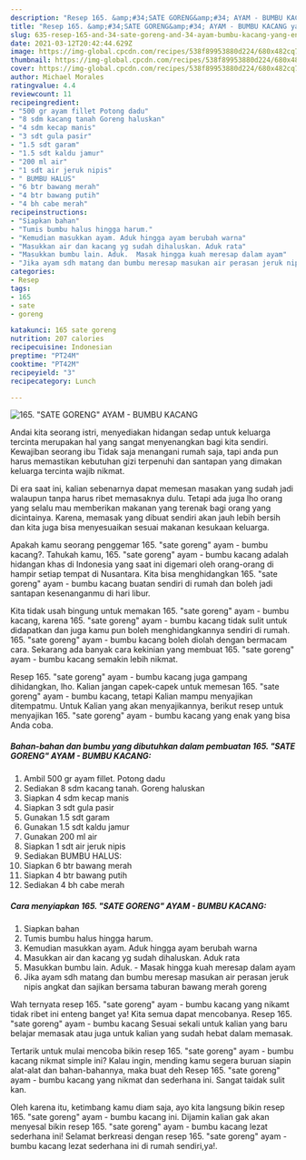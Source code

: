 ```yaml
---
description: "Resep 165. &amp;#34;SATE GORENG&amp;#34; AYAM - BUMBU KACANG yang enak dan Mudah Dibuat"
title: "Resep 165. &amp;#34;SATE GORENG&amp;#34; AYAM - BUMBU KACANG yang enak dan Mudah Dibuat"
slug: 635-resep-165-and-34-sate-goreng-and-34-ayam-bumbu-kacang-yang-enak-dan-mudah-dibuat
date: 2021-03-12T20:42:44.629Z
image: https://img-global.cpcdn.com/recipes/538f89953880d224/680x482cq70/165-sate-goreng-ayam-bumbu-kacang-foto-resep-utama.jpg
thumbnail: https://img-global.cpcdn.com/recipes/538f89953880d224/680x482cq70/165-sate-goreng-ayam-bumbu-kacang-foto-resep-utama.jpg
cover: https://img-global.cpcdn.com/recipes/538f89953880d224/680x482cq70/165-sate-goreng-ayam-bumbu-kacang-foto-resep-utama.jpg
author: Michael Morales
ratingvalue: 4.4
reviewcount: 11
recipeingredient:
- "500 gr ayam fillet Potong dadu"
- "8 sdm kacang tanah Goreng haluskan"
- "4 sdm kecap manis"
- "3 sdt gula pasir"
- "1.5 sdt garam"
- "1.5 sdt kaldu jamur"
- "200 ml air"
- "1 sdt air jeruk nipis"
- " BUMBU HALUS"
- "6 btr bawang merah"
- "4 btr bawang putih"
- "4 bh cabe merah"
recipeinstructions:
- "Siapkan bahan"
- "Tumis bumbu halus hingga harum."
- "Kemudian masukkan ayam. Aduk hingga ayam berubah warna"
- "Masukkan air dan kacang yg sudah dihaluskan. Aduk rata"
- "Masukkan bumbu lain. Aduk.  Masak hingga kuah meresap dalam ayam"
- "Jika ayam sdh matang dan bumbu meresap masukan air perasan jeruk nipis angkat dan sajikan bersama taburan bawang merah goreng"
categories:
- Resep
tags:
- 165
- sate
- goreng

katakunci: 165 sate goreng 
nutrition: 207 calories
recipecuisine: Indonesian
preptime: "PT24M"
cooktime: "PT42M"
recipeyield: "3"
recipecategory: Lunch

---
```



![165. &#34;SATE GORENG&#34; AYAM - BUMBU KACANG](https://img-global.cpcdn.com/recipes/538f89953880d224/680x482cq70/165-sate-goreng-ayam-bumbu-kacang-foto-resep-utama.jpg)

Andai kita seorang istri, menyediakan hidangan sedap untuk keluarga tercinta merupakan hal yang sangat menyenangkan bagi kita sendiri. Kewajiban seorang ibu Tidak saja menangani rumah saja, tapi anda pun harus memastikan kebutuhan gizi terpenuhi dan santapan yang dimakan keluarga tercinta wajib nikmat.

Di era  saat ini, kalian sebenarnya dapat memesan masakan yang sudah jadi walaupun tanpa harus ribet memasaknya dulu. Tetapi ada juga lho orang yang selalu mau memberikan makanan yang terenak bagi orang yang dicintainya. Karena, memasak yang dibuat sendiri akan jauh lebih bersih dan kita juga bisa menyesuaikan sesuai makanan kesukaan keluarga. 



Apakah kamu seorang penggemar 165. &#34;sate goreng&#34; ayam - bumbu kacang?. Tahukah kamu, 165. &#34;sate goreng&#34; ayam - bumbu kacang adalah hidangan khas di Indonesia yang saat ini digemari oleh orang-orang di hampir setiap tempat di Nusantara. Kita bisa menghidangkan 165. &#34;sate goreng&#34; ayam - bumbu kacang buatan sendiri di rumah dan boleh jadi santapan kesenanganmu di hari libur.

Kita tidak usah bingung untuk memakan 165. &#34;sate goreng&#34; ayam - bumbu kacang, karena 165. &#34;sate goreng&#34; ayam - bumbu kacang tidak sulit untuk didapatkan dan juga kamu pun boleh menghidangkannya sendiri di rumah. 165. &#34;sate goreng&#34; ayam - bumbu kacang boleh diolah dengan bermacam cara. Sekarang ada banyak cara kekinian yang membuat 165. &#34;sate goreng&#34; ayam - bumbu kacang semakin lebih nikmat.

Resep 165. &#34;sate goreng&#34; ayam - bumbu kacang juga gampang dihidangkan, lho. Kalian jangan capek-capek untuk memesan 165. &#34;sate goreng&#34; ayam - bumbu kacang, tetapi Kalian mampu menyajikan ditempatmu. Untuk Kalian yang akan menyajikannya, berikut resep untuk menyajikan 165. &#34;sate goreng&#34; ayam - bumbu kacang yang enak yang bisa Anda coba.

<!--inarticleads1-->

##### Bahan-bahan dan bumbu yang dibutuhkan dalam pembuatan 165. &#34;SATE GORENG&#34; AYAM - BUMBU KACANG:

1. Ambil 500 gr ayam fillet. Potong dadu
1. Sediakan 8 sdm kacang tanah. Goreng haluskan
1. Siapkan 4 sdm kecap manis
1. Siapkan 3 sdt gula pasir
1. Gunakan 1.5 sdt garam
1. Gunakan 1.5 sdt kaldu jamur
1. Gunakan 200 ml air
1. Siapkan 1 sdt air jeruk nipis
1. Sediakan  BUMBU HALUS:
1. Siapkan 6 btr bawang merah
1. Siapkan 4 btr bawang putih
1. Sediakan 4 bh cabe merah




<!--inarticleads2-->

##### Cara menyiapkan 165. &#34;SATE GORENG&#34; AYAM - BUMBU KACANG:

1. Siapkan bahan
1. Tumis bumbu halus hingga harum.
1. Kemudian masukkan ayam. Aduk hingga ayam berubah warna
1. Masukkan air dan kacang yg sudah dihaluskan. Aduk rata
1. Masukkan bumbu lain. Aduk.  - Masak hingga kuah meresap dalam ayam
1. Jika ayam sdh matang dan bumbu meresap masukan air perasan jeruk nipis angkat dan sajikan bersama taburan bawang merah goreng




Wah ternyata resep 165. &#34;sate goreng&#34; ayam - bumbu kacang yang nikamt tidak ribet ini enteng banget ya! Kita semua dapat mencobanya. Resep 165. &#34;sate goreng&#34; ayam - bumbu kacang Sesuai sekali untuk kalian yang baru belajar memasak atau juga untuk kalian yang sudah hebat dalam memasak.

Tertarik untuk mulai mencoba bikin resep 165. &#34;sate goreng&#34; ayam - bumbu kacang nikmat simple ini? Kalau ingin, mending kamu segera buruan siapin alat-alat dan bahan-bahannya, maka buat deh Resep 165. &#34;sate goreng&#34; ayam - bumbu kacang yang nikmat dan sederhana ini. Sangat taidak sulit kan. 

Oleh karena itu, ketimbang kamu diam saja, ayo kita langsung bikin resep 165. &#34;sate goreng&#34; ayam - bumbu kacang ini. Dijamin kalian gak akan menyesal bikin resep 165. &#34;sate goreng&#34; ayam - bumbu kacang lezat sederhana ini! Selamat berkreasi dengan resep 165. &#34;sate goreng&#34; ayam - bumbu kacang lezat sederhana ini di rumah sendiri,ya!.

